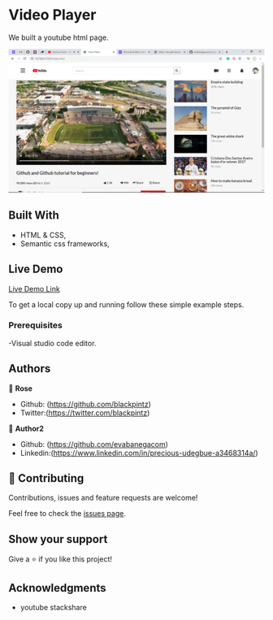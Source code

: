 # Video Player

We built a youtube html page.

![screenshot](screenshot/2020-02-20.png)


## Built With

- HTML & CSS,
- Semantic css frameworks,

## Live Demo

[Live Demo Link](https://rawcdn.githack.com/evabanegacom/my-project/side-bar/index.html)


To get a local copy up and running follow these simple example steps.

### Prerequisites
-Visual studio code editor.

## Authors

👤 **Rose**

- Github: (https://github.com/blackpintz)
- Twitter:(https://twitter.com/blackpintz)


👤 **Author2**

- Github: (https://github.com/evabanegacom)
- Linkedin:(https://www.linkedin.com/in/precious-udegbue-a3468314a/)

## 🤝 Contributing

Contributions, issues and feature requests are welcome!

Feel free to check the [issues page](issues/).

## Show your support

Give a ⭐️ if you like this project!

## Acknowledgments

- youtube stackshare
